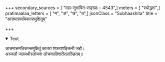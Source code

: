 +++
secondary_sources = [ "महा-सुभाषित-सङ्ग्रहः - 4543",]
meters = [ "रथोद्धता",]
pratimaalaa_letters = [ "म", "अ", "छ", "त",]
jsonClass = "Subhaashita"
title = "आत्तमात्तमधिकान्तमुक्षितुम्"

+++

<details open><summary>Text</summary>

आत्तमात्तमधिकान्तमुक्षितुं कातरा शफरशङ्किनी जहौ।  
अञ्जलौ जलमधीरलोचना लोचनप्रतिशरीरलाञ्छितम्॥
</details>
